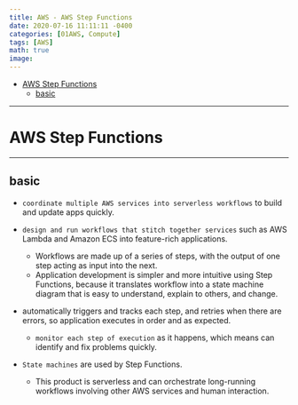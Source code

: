 ```yaml
---
title: AWS - AWS Step Functions
date: 2020-07-16 11:11:11 -0400
categories: [01AWS, Compute]
tags: [AWS]
math: true
image:
---
```


- [AWS Step Functions](#aws-step-functions)
  - [basic](#basic)

---

# AWS Step Functions

---

## basic

- `coordinate multiple AWS services into serverless workflows` to build and update apps quickly.

- `design and run workflows that stitch together services` such as AWS Lambda and Amazon ECS into feature-rich applications.
  - Workflows are made up of a series of steps, with the output of one step acting as input into the next.
  - Application development is simpler and more intuitive using Step Functions, because it translates workflow into a state machine diagram that is easy to understand, explain to others, and change.

- automatically triggers and tracks each step, and retries when there are errors, so application executes in order and as expected.
  - `monitor each step of execution` as it happens, which means can identify and fix problems quickly.

- `State machines` are used by Step Functions.
  - This product is serverless and can orchestrate long-running workflows involving other AWS services and human interaction.
